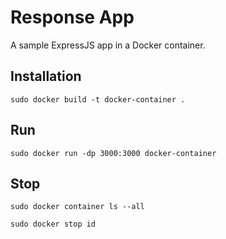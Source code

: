 # Response App

A sample ExpressJS app in a Docker container.

## Installation

`sudo docker build -t docker-container .`

## Run

`sudo docker run -dp 3000:3000 docker-container`

## Stop

`sudo docker container ls --all`

`sudo docker stop id`
